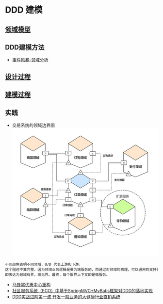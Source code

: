 # DDD 建模

## [领域模型](DomainModel.md)

## DDD建模方法
*  [事件风暴-领域分析](DomainAnalysis/EventStorming-Analysis.md)

## [设计过程](Design.md)
## [建模过程](Modeling.md)

## 实践
* 交易系统的领域边界图
![](../_pic/DDD-Order-Imp.jpeg)
```md
不同颜色表明不同领域，U/D 代表上游和下游。
这个图还不算完整，因为领域业务逻辑是要为端服务的，而通过对领域的梳理，可以通用的支持很多端。
即表达为领域有界，端无界。最终，每个限界上下文即是微服务。
```
* [马蜂窝优惠中心重构](https://blog.csdn.net/weixin_43846997/article/details/95559774)
* [社区服务系统（ECO）中基于SpringMVC+MyBatis框架对DDD的落地实现](https://www.cnblogs.com/daoqidelv/p/7492322.html)
* [DDD实战进阶第一波 开发一般业务的大健康行业直销系统](https://blog.csdn.net/malaoko1000?t=1)

